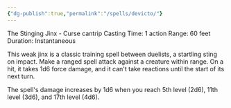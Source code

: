 ```yaml
---
{"dg-publish":true,"permalink":"/spells/devicto/"}
---
```


The Stinging Jinx - Curse cantrip
Casting Time: 1 action
Range: 60 feet
Duration: Instantaneous

This weak jinx is a classic training spell between duelists, a startling sting on impact. Make a ranged spell attack against a creature within range. On a hit, it takes 1d6 force damage, and it can't take reactions until the start of its next turn.

The spell's damage increases by 1d6 when you reach 5th level (2d6), 11th level (3d6), and 17th level (4d6).